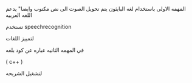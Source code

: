 
المهمه الاولى باستخدام لغه البايثون يتم تحويل الصوت الى نص مكتوب وايضا" يدعم اللغه العربيه

تستخدم speechrecognition 

لتمييز اللغات 



في المهمه الثانيه عباره عن كود بلغه      

( c++ )
  
لتشغيل الشريحه
